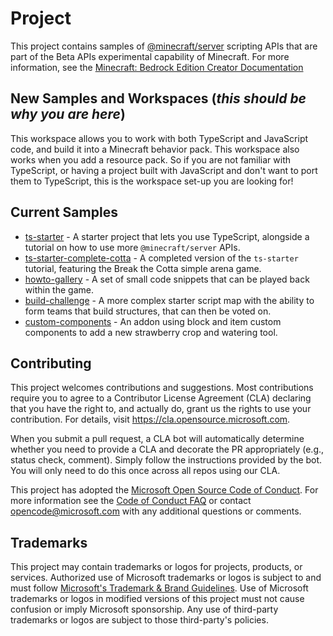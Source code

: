 # Project

This project contains samples of [@minecraft/server](https://learn.microsoft.com/minecraft/creator/scriptapi/minecraft/server/minecraft-server) scripting APIs that are part of the Beta APIs experimental capability of Minecraft. For more information, see the [Minecraft: Bedrock Edition Creator Documentation](https://learn.microsoft.com/minecraft/creator/)

## New Samples and Workspaces (*this should be why you are here*)

This workspace allows you to work with both TypeScript and JavaScript code, and build it into a Minecraft behavior pack. This workspace also works when you add a resource pack.
So if you are not familiar with TypeScript, or having a project built with JavaScript and don't want to port them to TypeScript, this is the workspace set-up you are looking for!

## Current Samples

- [ts-starter](ts-starter/README.md) - A starter project that lets you use TypeScript, alongside a tutorial on how to use more `@minecraft/server` APIs.
- [ts-starter-complete-cotta](ts-starter-complete-cotta/README.md) - A completed version of the `ts-starter` tutorial, featuring the Break the Cotta simple arena game.
- [howto-gallery](howto-gallery/README.md) - A set of small code snippets that can be played back within the game.
- [build-challenge](build-challenge/README.md) - A more complex starter script map with the ability to form teams that build structures, that can then be voted on.
- [custom-components](custom-components/README.md) - An addon using block and item custom components to add a new strawberry crop and watering tool.

## Contributing

This project welcomes contributions and suggestions. Most contributions require you to agree to a
Contributor License Agreement (CLA) declaring that you have the right to, and actually do, grant us
the rights to use your contribution. For details, visit https://cla.opensource.microsoft.com.

When you submit a pull request, a CLA bot will automatically determine whether you need to provide
a CLA and decorate the PR appropriately (e.g., status check, comment). Simply follow the instructions
provided by the bot. You will only need to do this once across all repos using our CLA.

This project has adopted the [Microsoft Open Source Code of Conduct](https://opensource.microsoft.com/codeofconduct/).
For more information see the [Code of Conduct FAQ](https://opensource.microsoft.com/codeofconduct/faq/) or
contact [opencode@microsoft.com](mailto:opencode@microsoft.com) with any additional questions or comments.

## Trademarks

This project may contain trademarks or logos for projects, products, or services. Authorized use of Microsoft
trademarks or logos is subject to and must follow
[Microsoft's Trademark & Brand Guidelines](https://www.microsoft.com/en-us/legal/intellectualproperty/trademarks/usage/general).
Use of Microsoft trademarks or logos in modified versions of this project must not cause confusion or imply Microsoft sponsorship.
Any use of third-party trademarks or logos are subject to those third-party's policies.

